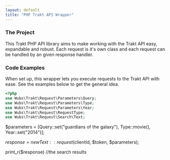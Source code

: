 ```yaml
---
layout: default
title: "PHP Trakt API Wrapper"
---
```


### The Project

This Trakt PHP API library aims to make working with the Trakt API easy, expandable and robust. Each request is it's 
own class and each request can be handled by an given response handler.

### Code Examples

When set up, this wrapper lets you execute requests to the Trakt API with ease. See the examples below to get the 
general idea.

```PHP
<?php
use Wubs\Trakt\Request\Parameters\Query;
use Wubs\Trakt\Request\Parameters\Type;
use Wubs\Trakt\Request\Parameters\Year;
use Wubs\Trakt\Request\RequestType;
use Wubs\Trakt\Request\Search\Text;


```
$parameters = [Query::set("guardians of the galaxy"), Type::movie(), Year::set("2014")];

$response = new Text::request($clientId, $token, $parameters); 

print_r($response) //the search results
        
```
